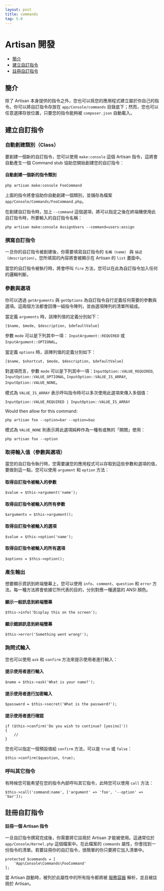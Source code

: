 ```yaml
---
layout: post
title: commands
tag: 5.0
---
```

# Artisan 開發

- [簡介](#introduction)
- [建立自訂指令](#building-a-command)
- [註冊自訂指令](#registering-commands)

<a name="introduction"></a>
## 簡介

除了 Artisan 本身提供的指令之外，您也可以爲您的應用程式建立屬於你自己的指令。你可以將自訂指令存放在 `app/Console/commands` 目錄底下；然而，您也可以任意選擇存放位置，只要您的指令能夠被 `composer.json` 自動載入。

<a name="building-a-command"></a>
## 建立自訂指令

### 自動創建類別（Class）

要創建一個新的自訂指令，您可以使用 `make:console` 這個 Artisan 指令，這將會自動產生一個 Command stub 協助您開始創建您的自訂指令：

#### 自動創建一個新的指令類別

	php artisan make:console FooCommand

上面的指令將會協助你自動創建一個類別，並儲存為檔案 `app/Console/Commands/FooCommand.php`。

在創建自訂指令時，加上 `--command` 這個選項，將可以指定之後在終端機使用此自訂指令時，所要輸入的自訂指令名稱：

	php artisan make:console AssignUsers --command=users:assign

### 撰寫自訂指令

一旦你的自訂指令被創建後，你需要填寫自訂指令的 `名稱（name）` 與 `描述（description）`，您所填寫的內容將會被顯示在 Artisan 的 `list` 畫面中。

當您的自訂指令被執行時，將會呼叫 `fire` 方法，您可以在此為自訂指令加入任何的邏輯判斷。

### 參數與選項

你可以透過 `getArguments` 與 `getOptions` 為自訂指令自行定義任何需要的參數與選項。這兩個方法都會回傳一組指令陣列，並由選項陣列的清單所組成。

當定義 `arguments` 時，該陣列值的定義分別如下：

	[$name, $mode, $description, $defaultValue]

參數 `mode` 可以是下列其中一項： `InputArgument::REQUIRED` 或 `InputArgument::OPTIONAL`。

當定義 `options` 時，該陣列值的定義分別如下：

	[$name, $shortcut, $mode, $description, $defaultValue]

對選項而言，參數 `mode` 可以是下列其中一項：`InputOption::VALUE_REQUIRED`, `InputOption::VALUE_OPTIONAL`, `InputOption::VALUE_IS_ARRAY`, `InputOption::VALUE_NONE`。

模式為 `VALUE_IS_ARRAY` 表示呼叫指令時可以多次使用此選項來傳入多個值：

	InputOption::VALUE_REQUIRED | InputOption::VALUE_IS_ARRAY

Would then allow for this command:

	php artisan foo --option=bar --option=baz

模式為 `VALUE_NONE` 則表示將此選項純粹作為一種有或無的「開關」使用：

	php artisan foo --option

### 取得輸入值（參數與選項）

當您的自訂指令執行時，您需要讓您的應用程式可以存取到這些參數和選項的值，要做到這一點，您可以使用 `argument` 和 `option` 方法：

#### 取得自訂指令被輸入的參數

	$value = $this->argument('name');

#### 取得自訂指令被輸入的所有參數

	$arguments = $this->argument();

#### 取得自訂指令被輸入的選項

	$value = $this->option('name');

#### 取得自訂指令被輸入的所有選項

	$options = $this->option();

### 產生輸出

想要顯示資訊到終端螢幕上，您可以使用 `info`、`comment`、`question` 和 `error` 方法。每一種方法將會依據它所代表的目的，分別對應一種適當的 ANSI 顏色。

#### 顯示一般訊息到終端螢幕

	$this->info('Display this on the screen');

#### 顯示錯誤訊息到終端螢幕

	$this->error('Something went wrong!');

### 詢問式輸入

您也可以使用 `ask` 和 `confirm` 方法來提示使用者進行輸入：

#### 提示使用者進行輸入

	$name = $this->ask('What is your name?');

#### 提示使用者進行加密輸入

	$password = $this->secret('What is the password?');

#### 提示使用者進行確認

	if ($this->confirm('Do you wish to continue? [yes|no]'))
	{
		//
	}

您也可以指定一個預設值給 `confirm` 方法，可以是 `true` 或 `false`：

	$this->confirm($question, true);

### 呼叫其它指令

有時候您可能希望在您的指令內部呼叫其它指令，此時您可以使用 `call` 方法：

	$this->call('command:name', ['argument' => 'foo', '--option' => 'bar']);

<a name="registering-commands"></a>
## 註冊自訂指令

#### 註冊一個 Artisan 指令

一旦自訂指令撰寫完成後，你需要將它註冊於 Artisan 才能被使用。這通常位於 `app/Console/Kernel.php` 這個檔案中。在此檔案的 `commands` 屬性，你會找到一份指令的清單。若要註冊你的自訂指令，很簡單的你只要將它加入清單中。

	protected $commands = [
		'App\Console\Commands\FooCommand'
	];

當 Artisan 啟動時，被列於此屬性中的所有指令都將被 [服務容器](/laravel_tw/docs/5.0/container) 解析，並且被註冊於 Artisan。

